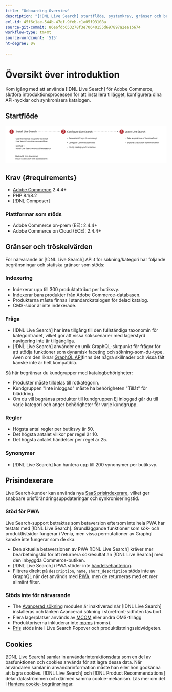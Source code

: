 ```yaml
---
title: "Onboarding Overview"
description: "[!DNL Live Search] startflöde, systemkrav, gränser och begränsningar"
exl-id: 45f6c1ae-544b-47ef-9feb-c1a05f93108a
source-git-commit: 86e6fdb653278f3e70640155d697897a2ea1b674
workflow-type: tm+mt
source-wordcount: '515'
ht-degree: 0%

---
```


# Översikt över introduktion

Kom igång med att använda [!DNL Live Search] för Adobe Commerce, slutföra introduktionsprocessen för att installera tillägget, konfigurera dina API-nycklar och synkronisera katalogen.

## Startflöde

![[!DNL Live Search] introduktionsdiagram](assets/onboarding-flow.svg)

## Krav {#requirements}

* [Adobe Commerce](https://business.adobe.com/products/magento/magento-commerce.html) 2.4.4+
* PHP 8.1/8.2
* [!DNL Composer]

### Plattformar som stöds

* Adobe Commerce on-prem (EE): 2.4.4+
* Adobe Commerce on Cloud (ECE): 2.4.4+

## Gränser och tröskelvärden

För närvarande är [!DNL Live Search] API:t för sökning/kategori har följande begränsningar och statiska gränser som stöds:

### Indexering

* Indexerar upp till 300 produktattribut per butiksvy.
* Indexerar bara produkter från Adobe Commerce-databasen.
* Produkterna måste finnas i standardkatalogen för delad katalog.
* CMS-sidor är inte indexerade.

### Fråga

* [!DNL Live Search] har inte tillgång till den fullständiga taxonomin för kategoriträdet, vilket gör att vissa sökscenarier med lagerstyrd navigering inte är tillgängliga.
* [!DNL Live Search] använder en unik GraphQL-slutpunkt för frågor för att stödja funktioner som dynamisk faceting och sökning-som-du-type. Även om den liknar [GraphQL API](https://developer.adobe.com/commerce/webapi/graphql/)finns det några skillnader och vissa fält kanske inte är helt kompatibla.

Så här begränsar du kundgrupper med katalogbehörigheter:

* Produkter måste tilldelas till rotkategorin.
* Kundgruppen &quot;Inte inloggad&quot; måste ha behörigheten &quot;Tillåt&quot; för bläddring.
* Om du vill begränsa produkter till kundgruppen Ej inloggad går du till varje kategori och anger behörigheter för varje kundgrupp.

### Regler

* Högsta antal regler per butiksvy är 50.
* Det högsta antalet villkor per regel är 10.
* Det högsta antalet händelser per regel är 25.

### Synonymer

* [!DNL Live Search] kan hantera upp till 200 synonymer per butiksvy.

## Prisindexerare

Live Search-kunder kan använda nya [SaaS prisindexerare](../price-index/index.md), vilket ger snabbare prisförändringsuppdateringar och synkroniseringstid.

### Stöd för PWA

Live Search-support betraktas som betaversion eftersom inte hela PWA har testats med [!DNL Live Search]. Grundläggande funktioner som sök- och produktlistsidor fungerar i Venia, men vissa permutationer av Graphql kanske inte fungerar som de ska.

* Den aktuella betaversionen av PWA [!DNL Live Search] kräver mer bearbetningstid för att returnera sökresultat än [!DNL Live Search] med den inbyggda Commerce-butiken.
* [!DNL Live Search] i PWA stöder inte [händelsehantering](https://developer.adobe.com/commerce/services/shared-services/storefront-events/sdk/).
* Filtrera direkt på `description`, `name`, `short_description` stöds inte av GraphQL när det används med [PWA](https://developer.adobe.com/commerce/pwa-studio/), men de returneras med ett mer allmänt filter.

### Stöds inte för närvarande

* The [Avancerad sökning](https://experienceleague.adobe.com/docs/commerce-admin/catalog/catalog/search/search.html#advanced-search) modulen är inaktiverad när [!DNL Live Search] installeras och länken Avancerad sökning i storefront-sidfoten tas bort.
* Flera lagerplatser används av [MCOM](https://experienceleague.adobe.com/docs/commerce-admin/systems/integrations/mcom.html) eller andra OMS-tillägg
* Produktpriserna inkluderar inte [moms](https://experienceleague.adobe.com/docs/commerce-admin/stores-sales/site-store/taxes/vat.html) (moms).
* [Pris](https://experienceleague.adobe.com/docs/commerce-admin/catalog/products/pricing/product-price-tier.html) stöds inte i Live Search Popover och produktlistningssidwidgeten.

## Cookies

[!DNL Live Search] samlar in användarinteraktionsdata som en del av basfunktionen och cookies används för att lagra dessa data. När användaren samlar in användarinformation måste han eller hon godkänna att lagra cookies. [!DNL Live Search] och [!DNL Product Recommendations] delar dataströmmen och därmed samma cookie-mekanism. Läs mer om det i [Hantera cookie-begränsningar](https://experienceleague.adobe.com/docs/commerce-merchant-services/product-recommendations/developer/setting-cookie.html).
